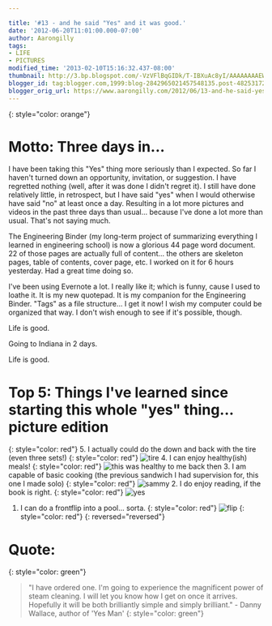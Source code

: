 ```yaml
---

title: '#13 - and he said "Yes" and it was good.'
date: '2012-06-20T11:01:00.000-07:00'
author: Aarongilly
tags:
- LIFE
- PICTURES
modified_time: '2013-02-10T15:16:32.437-08:00'
thumbnail: http://3.bp.blogspot.com/-VzVFlBqGIDk/T-IBXuAc8yI/AAAAAAAAEWI/MM9i7MpI3uY/s72-c/IMG_20120619_164627.jpg
blogger_id: tag:blogger.com,1999:blog-2842965021457548135.post-4825317298028078609
blogger_orig_url: https://www.aarongilly.com/2012/06/13-and-he-said-yes-and-it-was-good.html
---
```


{: style="color: orange"}
# Motto: Three days in...

I have been taking this "Yes" thing more seriously than I expected. So far I haven't turned down an opportunity, invitation, or suggestion. I have regretted nothing (well, after it was done I didn't regret it). I still have done relatively little, in retrospect, but I have said "yes" when I would otherwise have said "no" at least once a day. Resulting in a lot more pictures and videos in the past three days than usual... because I've done a lot more than usual. That's not saying much.

The Engineering Binder (my long-term project of summarizing everything I learned in engineering school) is now a glorious 44 page word document. 22 of those pages are actually full of content... the others are skeleton pages, table of contents, cover page, etc. I worked on it for 6 hours yesterday. Had a great time doing so.

I've been using Evernote a lot. I really like it; which is funny, cause I used to loathe it. It is my new quotepad. It is my companion for the Engineering Binder. "Tags" as a file structure... I get it now! I wish my computer could be organized that way. I don't wish enough to see if it's possible, though.

Life is good.

Going to Indiana in 2 days.

Life is good.

# Top 5: Things I've learned since starting this whole "yes" thing... picture edition
{: style="color: red"}
5. I actually could do the down and back with the tire (even three sets!)
{: style="color: red"}
![tire](http://3.bp.blogspot.com/-VzVFlBqGIDk/T-IBXuAc8yI/AAAAAAAAEWI/MM9i7MpI3uY/s1600/IMG_20120619_164627.jpg)
4. I can enjoy healthy(ish) meals!
{: style="color: red"}
![this was healthy to me back then](http://1.bp.blogspot.com/-eb1szu0MVwM/T-IAcmSCSVI/AAAAAAAAEWA/0nqFU3szjKo/s1600/IMG_20120619_190753.jpg)
3. I am capable of basic cooking (the previous sandwich I had supervision for, this one I made solo)
{: style="color: red"}
![sammy](http://3.bp.blogspot.com/-zxVQOIAr9nI/T-IAMatcDNI/AAAAAAAAEV4/yu21geanONE/s1600/IMG_20120620_112854.jpg)
2. I do enjoy reading, if the book is right.
{: style="color: red"}
![yes](http://1.bp.blogspot.com/-rU_ZUhbuVFc/T-IAAFA4b6I/AAAAAAAAEVw/BCXmVgJ0Q5M/s1600/IMG_20120620_113028.jpg)
1. I can do a frontflip into a pool... sorta.
{: style="color: red"}
![flip](http://1.bp.blogspot.com/-GUMgRx7FKz8/T-H_z3ih1bI/AAAAAAAAEVo/ay2s1XMZ6Yw/s1600/Frontflip.png)
{: style="color: red"}
{: reversed="reversed"}

# Quote:
{: style="color: green"}
> "I have ordered one. I'm going to experience the magnificent power of steam cleaning. I will let you know how I get on once it arrives. Hopefully it will be both brilliantly simple and simply brilliant." - Danny Wallace, author of 'Yes Man'
{: style="color: green"}